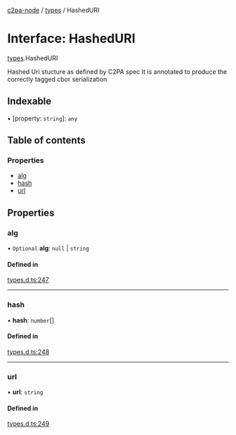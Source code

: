 [c2pa-node](../README.md) / [types](../modules/types.md) / HashedURI

# Interface: HashedURI

[types](../modules/types.md).HashedURI

Hashed Uri stucture as defined by C2PA spec It is annotated to produce the correctly
tagged cbor serialization

## Indexable

▪ [property: `string`]: `any`

## Table of contents

### Properties

- [alg](types.HashedURI.md#alg)
- [hash](types.HashedURI.md#hash)
- [url](types.HashedURI.md#url)

## Properties

### alg

• `Optional` **alg**: ``null`` \| `string`

#### Defined in

[types.d.ts:247](https://github.com/contentauth/c2pa-node/blob/deea764/js-src/types.d.ts#L247)

___

### hash

• **hash**: `number`[]

#### Defined in

[types.d.ts:248](https://github.com/contentauth/c2pa-node/blob/deea764/js-src/types.d.ts#L248)

___

### url

• **url**: `string`

#### Defined in

[types.d.ts:249](https://github.com/contentauth/c2pa-node/blob/deea764/js-src/types.d.ts#L249)
